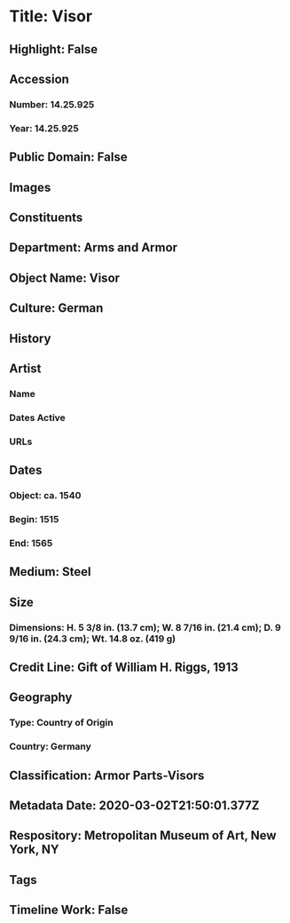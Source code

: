 # Title: Visor
## Highlight: False
## Accession
### Number: 14.25.925
### Year: 14.25.925
## Public Domain: False
## Images
## Constituents
## Department: Arms and Armor
## Object Name: Visor
## Culture: German
## History
## Artist
### Name
### Dates Active
### URLs
## Dates
### Object: ca. 1540
### Begin: 1515
### End: 1565
## Medium: Steel
## Size
### Dimensions: H. 5 3/8 in. (13.7 cm); W. 8 7/16 in. (21.4 cm); D. 9 9/16 in. (24.3 cm); Wt. 14.8 oz. (419 g)
## Credit Line: Gift of William H. Riggs, 1913
## Geography
### Type: Country of Origin
### Country: Germany
## Classification: Armor Parts-Visors
## Metadata Date: 2020-03-02T21:50:01.377Z
## Respository: Metropolitan Museum of Art, New York, NY
## Tags
## Timeline Work: False